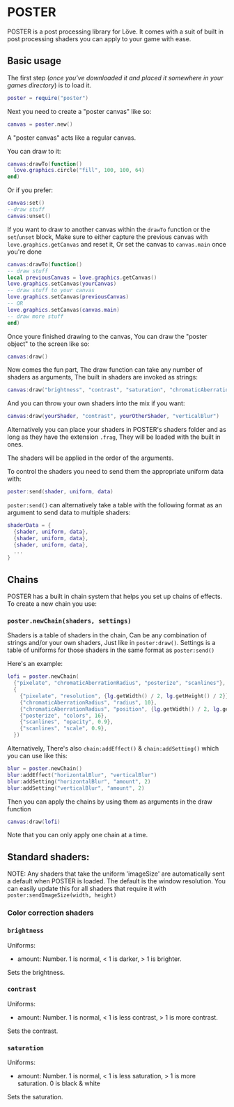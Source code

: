 # POSTER
POSTER is a post processing library for Löve. It comes with a suit of built in post processing shaders you can apply to your game with ease.

## Basic usage
The first step (*once you've downloaded it and placed it somewhere in your games directory*) is to load it.
```lua
poster = require("poster")
```
Next you need to create a "poster canvas" like so:
```lua
canvas = poster.new()
```
A "poster canvas" acts like a regular canvas.

You can draw to it:
```lua
canvas:drawTo(function()
  love.graphics.circle("fill", 100, 100, 64)
end)
```
Or if you prefer:
```lua
canvas:set()
--draw stuff
canvas:unset()
```
If you want to draw to another canvas within the `drawTo` function or the `set`/`unset` block, Make sure to either capture the previous canvas with `love.graphics.getCanvas` and reset it, Or set the canvas to `canvas.main` once you're done

```lua
canvas:drawTo(function() 
-- draw stuff
local previousCanvas = love.graphics.getCanvas()
love.graphics.setCanvas(yourCanvas)
-- draw stuff to your canvas
love.graphics.setCanvas(previousCanvas)
-- OR
love.graphics.setCanvas(canvas.main)
-- draw more stuff
end)
```


Once youre finished drawing to the canvas, You can draw the "poster object" to the screen like so:
```lua
canvas:draw()
```
Now comes the fun part, The draw function can take any number of shaders as arguments, The built in shaders are invoked as strings:
```lua
canvas:draw("brightness", "contrast", "saturation", "chromaticAberrationAngle")
```
And you can throw your own shaders into the mix if you want:
```lua
canvas:draw(yourShader, "contrast", yourOtherShader, "verticalBlur")
```
Alternatively you can place your shaders in POSTER's shaders folder and as long as they have the extension `.frag`, They will be loaded with the built in ones.

The shaders will be applied in the order of the arguments.

To control the shaders you need to send them the appropriate uniform data with:
```lua
poster:send(shader, uniform, data)
```
`poster:send()` can alternatively take a table with the following format as an argument to send data to multiple shaders:
```lua
shaderData = {
  {shader, uniform, data},
  {shader, uniform, data},
  {shader, uniform, data},
  ...
}
```

## Chains
POSTER has a built in chain system that helps you set up chains of effects. To create a new chain you use:
### `poster.newChain(shaders, settings)`
Shaders is a table of shaders in the chain, Can be any combination of strings and/or your own shaders, Just like in `poster:draw()`. Settings is a table of uniforms for those shaders in the same format as `poster:send()`

Here's an example:
```lua
lofi = poster.newChain(
  {"pixelate", "chromaticAberrationRadius", "posterize", "scanlines"}, 
  {
    {"pixelate", "resolution", {lg.getWidth() / 2, lg.getHeight() / 2}},
    {"chromaticAberrationRadius", "radius", 10},
    {"chromaticAberrationRadius", "position", {lg.getWidth() / 2, lg.getHeight() / 2}},
    {"posterize", "colors", 16},
    {"scanlines", "opacity", 0.9},
    {"scanlines", "scale", 0.9},
  })
```

Alternatively, There's also `chain:addEffect()` & `chain:addSetting()` which you can use like this:
```lua
blur = poster.newChain()
blur:addEffect("horizontalBlur", "verticalBlur")
blur:addSetting("horizontalBlur", "amount", 2)
blur:addSetting("verticalBlur", "amount", 2)
```
Then you can apply the chains by using them as arguments in the draw function
```lua
canvas:draw(lofi)
```
Note that you can only apply one chain at a time. 

## Standard shaders:

NOTE: Any shaders that take the uniform 'imageSize' are automatically sent a default when POSTER is loaded. The default is the window resolution. You can easily update this for all shaders that require it with `poster:sendImageSize(width, height)`

### Color correction shaders

### `brightness`
Uniforms:
* amount: Number. 1 is normal,  < 1 is darker, > 1 is brighter.

Sets the brightness.

### `contrast`
Uniforms:
* amount: Number. 1 is  normal, < 1 is less contrast, > 1 is more contrast.

Sets the contrast.

### `saturation`
Uniforms:
* amount: Number. 1 is  normal, < 1 is less saturation, > 1 is more saturation. 0 is black & white

Sets the saturation.








